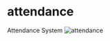 # attendance
Attendance System
![attendance](https://user-images.githubusercontent.com/92975260/211165388-52d6ac1d-9dd7-45b2-a8d6-89759c01ae83.png)
